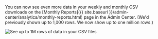 You can now see even more data in your weekly and monthly CSV downloads on the [Monthly Reports]({{ site.baseurl }}/admin-center/analytics/monthly-reports.html) page in the Admin Center. (We'd previously shown up to 1,000 rows. We now show up to one million rows.)

![See up to 1M rows of data in your CSV files](https://d3qcdigd1fhos0.cloudfront.net/blog/img/feature-2014-02-01-analytics-queries.png "See up to 1M rows of data in your CSV files")